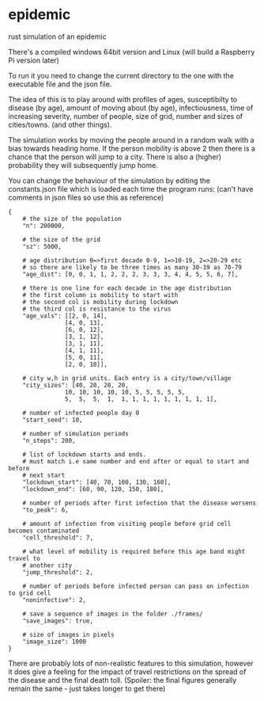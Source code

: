# epidemic
rust simulation of an epidemic

There's a compiled windows 64bit version and Linux (will build a Raspberry Pi version
later)

To run it you need to change the current directory to the one with the executable
file and the json file.

The idea of this is to play around with profiles of ages, susceptibilty to disease
(by age), amount of moving about (by age), infectiousness, time of increasing severity,
number of people, size of grid, number and sizes of cities/towns. (and other things).

The simulation works by moving the people around in a random walk with a bias towards
heading home. If the person mobility is above 2 then there is a chance that the person
will jump to a city. There is also a (higher) probability they will subsequently jump home.

You can change the behaviour of the simulation by editing the constants.json file
which is loaded each time the program runs:
(can't have comments in json files so use this as reference)

    {
        # the size of the population
        "n": 200000,

        # the size of the grid
        "sz": 5000,

        # age distribution 0=>first decade 0-9, 1=>10-19, 2=>20-29 etc
        # so there are likely to be three times as many 30-39 as 70-79
        "age_dist": [0, 0, 1, 1, 2, 2, 2, 3, 3, 3, 4, 4, 5, 5, 6, 7],

        # there is one line for each decade in the age distribution
        # the first column is mobility to start with
        # the second col is mobility during lockdown
        # the third col is resistance to the virus
        "age_vals": [[2, 0, 14],
                    [4, 0, 13],
                    [6, 0, 12],
                    [3, 1, 12],
                    [3, 1, 11],
                    [4, 1, 11],
                    [5, 0, 11],
                    [2, 0, 10]],

        # city w,h in grid units. Each entry is a city/town/village
        "city_sizes": [40, 20, 20, 20,
                    10, 10, 10, 10, 10, 5, 5, 5, 5, 5,
                    5,  5,  5,  1,  1, 1, 1, 1, 1, 1, 1, 1, 1],

        # number of infected people day 0
        "start_seed": 10,

        # number of simulation periods
        "n_steps": 200,

        # list of lockdown starts and ends.
        # must match i.e same number and end after or equal to start and before
        # next start
        "lockdown_start": [40, 70, 100, 130, 160],
        "lockdown_end": [60, 90, 120, 150, 180],

        # number of periods after first infection that the disease worsens
        "to_peak": 6,

        # amount of infection from visiting people before grid cell becomes contaminated
        "cell_threshold": 7,

        # what level of mobility is required before this age band might travel to
        # another city
        "jump_threshold": 2,

        # number of periods before infected person can pass on infection to grid cell
        "noninfective": 2,

        # save a sequence of images in the folder ./frames/
        "save_images": true,

        # size of images in pixels
        "image_size": 1000
    }

There are probably lots of non-realistic features to this simulation, however it
does give a feeling for the impact of travel restrictions on the spread of the
disease and the final death toll. (Spoiler: the final figures generally remain
the same - just takes longer to get there)